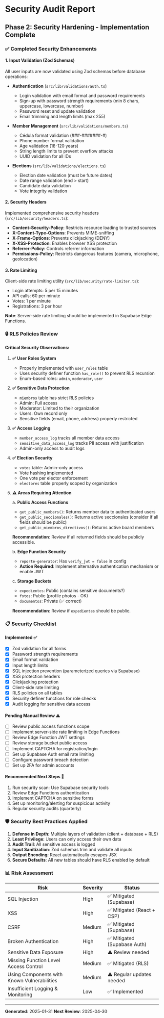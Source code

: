 # Security Audit Report

## Phase 2: Security Hardening - Implementation Complete

### ✅ Completed Security Enhancements

#### 1. Input Validation (Zod Schemas)
All user inputs are now validated using Zod schemas before database operations:

- **Authentication** (`src/lib/validations/auth.ts`)
  - Login validation with email format and password requirements
  - Sign-up with password strength requirements (min 8 chars, uppercase, lowercase, number)
  - Password reset and update validation
  - Email trimming and length limits (max 255)

- **Member Management** (`src/lib/validations/members.ts`)
  - Cédula format validation (###-#######-#)
  - Phone number format validation
  - Age validation (18-120 years)
  - String length limits to prevent overflow attacks
  - UUID validation for all IDs

- **Elections** (`src/lib/validations/elections.ts`)
  - Election date validation (must be future dates)
  - Date range validation (end > start)
  - Candidate data validation
  - Vote integrity validation

#### 2. Security Headers
Implemented comprehensive security headers (`src/lib/security/headers.ts`):

- **Content-Security-Policy**: Restricts resource loading to trusted sources
- **X-Content-Type-Options**: Prevents MIME-sniffing
- **X-Frame-Options**: Prevents clickjacking (DENY)
- **X-XSS-Protection**: Enables browser XSS protection
- **Referrer-Policy**: Controls referrer information
- **Permissions-Policy**: Restricts dangerous features (camera, microphone, geolocation)

#### 3. Rate Limiting
Client-side rate limiting utility (`src/lib/security/rate-limiter.ts`):

- Login attempts: 5 per 15 minutes
- API calls: 60 per minute
- Votes: 1 per minute
- Registrations: 3 per hour

**Note**: Server-side rate limiting should be implemented in Supabase Edge Functions.

### 🔒 RLS Policies Review

#### Critical Security Observations:

1. **✅ User Roles System**
   - Properly implemented with `user_roles` table
   - Uses security definer function `has_role()` to prevent RLS recursion
   - Enum-based roles: `admin`, `moderador`, `user`

2. **✅ Sensitive Data Protection**
   - `miembros` table has strict RLS policies
   - Admin: Full access
   - Moderator: Limited to their organization
   - Users: Own record only
   - Sensitive fields (email, phone, address) properly restricted

3. **✅ Access Logging**
   - `member_access_log` tracks all member data access
   - `sensitive_data_access_log` tracks PII access with justification
   - Admin-only access to audit logs

4. **✅ Election Security**
   - `votos` table: Admin-only access
   - Vote hashing implemented
   - One vote per elector enforcement
   - `electores` table properly scoped by organization

5. **⚠️ Areas Requiring Attention**

   a. **Public Access Functions**
   - `get_public_members()`: Returns member data to authenticated users
   - `get_public_seccionales()`: Returns active seccionales (consider if all fields should be public)
   - `get_public_miembros_directivos()`: Returns active board members
   
   **Recommendation**: Review if all returned fields should be publicly accessible.

   b. **Edge Function Security**
   - `reporte-generator`: Has `verify_jwt = false` in config
   - **Action Required**: Implement alternative authentication mechanism or enable JWT

   c. **Storage Buckets**
   - `expedientes`: Public (contains sensitive documents?)
   - `fotos`: Public (profile photos - OK)
   - `documentos`: Private (✅ correct)
   
   **Recommendation**: Review if `expedientes` should be public.

### 📋 Security Checklist

#### Implemented ✅
- [x] Zod validation for all forms
- [x] Password strength requirements
- [x] Email format validation
- [x] Input length limits
- [x] SQL injection prevention (parameterized queries via Supabase)
- [x] XSS protection headers
- [x] Clickjacking protection
- [x] Client-side rate limiting
- [x] RLS policies on all tables
- [x] Security definer functions for role checks
- [x] Audit logging for sensitive data access

#### Pending Manual Review ⚠️
- [ ] Review public access functions scope
- [ ] Implement server-side rate limiting in Edge Functions
- [ ] Review Edge Function JWT settings
- [ ] Review storage bucket public access
- [ ] Implement CAPTCHA for registration/login
- [ ] Set up Supabase Auth email rate limiting
- [ ] Configure password breach detection
- [ ] Set up 2FA for admin accounts

#### Recommended Next Steps 🎯
1. Run security scan: Use Supabase security tools
2. Review Edge Functions authentication
3. Implement CAPTCHA on sensitive forms
4. Set up monitoring/alerting for suspicious activity
5. Regular security audits (quarterly)

### 🛡️ Security Best Practices Applied

1. **Defense in Depth**: Multiple layers of validation (client + database + RLS)
2. **Least Privilege**: Users can only access their own data
3. **Audit Trail**: All sensitive access is logged
4. **Input Sanitization**: Zod schemas trim and validate all inputs
5. **Output Encoding**: React automatically escapes JSX
6. **Secure Defaults**: All new tables should have RLS enabled by default

### 📊 Risk Assessment

| Risk | Severity | Status |
|------|----------|--------|
| SQL Injection | High | ✅ Mitigated (Supabase) |
| XSS | High | ✅ Mitigated (React + CSP) |
| CSRF | Medium | ✅ Mitigated (Supabase) |
| Broken Authentication | High | ✅ Mitigated (Supabase Auth) |
| Sensitive Data Exposure | High | ⚠️ Review needed |
| Missing Function Level Access Control | Medium | ✅ Mitigated (RLS) |
| Using Components with Known Vulnerabilities | Medium | ⚠️ Regular updates needed |
| Insufficient Logging & Monitoring | Low | ✅ Implemented |

---

**Generated**: 2025-01-31
**Next Review**: 2025-04-30
